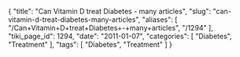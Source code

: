 {
    "title": "Can Vitamin D treat Diabetes - many articles",
    "slug": "can-vitamin-d-treat-diabetes-many-articles",
    "aliases": [
        "/Can+Vitamin+D+treat+Diabetes+-+many+articles",
        "/1294"
    ],
    "tiki_page_id": 1294,
    "date": "2011-01-07",
    "categories": [
        "Diabetes",
        "Treatment"
    ],
    "tags": [
        "Diabetes",
        "Treatment"
    ]
}
